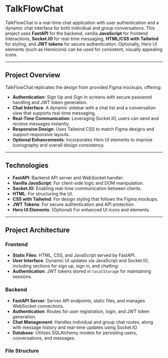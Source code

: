 # TalkFlowChat

TalkFlowChat is a real-time chat application with user authentication and a dynamic chat interface for both individual and group conversations. This project uses **FastAPI** for the backend, vanilla **JavaScript** for frontend interactions, **Socket.IO** for real-time messaging, **HTML/CSS with Tailwind** for styling, and **JWT tokens** for secure authentication. Optionally, Hero UI elements (such as Heroicons) can be used for consistent, visually appealing icons.

---

## Project Overview

TalkFlowChat replicates the design from provided Figma mockups, offering:

- **Authentication**: Sign Up and Sign In screens with secure password handling and JWT token generation.
- **Chat Interface**: A dynamic sidebar with a chat list and a conversation view that supports real-time messaging.
- **Real-Time Communication**: Leveraging Socket.IO, users can send and receive messages instantly.
- **Responsive Design**: Uses Tailwind CSS to match Figma designs and support responsive layouts.
- **Optional Enhancements**: Incorporates Hero UI elements to improve iconography and overall design consistency.

---

## Technologies

- **FastAPI**: Backend API server and WebSocket handler.
- **Vanilla JavaScript**: For client-side logic and DOM manipulation.
- **Socket.IO**: Enabling real-time communication between clients.
- **HTML**: For structuring the UI.
- **CSS with Tailwind**: For design styling that follows the Figma mockups.
- **JWT Tokens**: For secure authentication and API protection.
- **Hero UI Elements**: (Optional) For enhanced UI icons and elements.

---

## Project Architecture

### Frontend
- **Static Files**: HTML, CSS, and JavaScript served by FastAPI.
- **User Interface**: Dynamic UI updates via JavaScript and Socket.IO, including sections for sign up, sign in, and chatting.
- **Authentication**: JWT tokens stored in `localStorage` for maintaining sessions.

### Backend
- **FastAPI Server**: Serves API endpoints, static files, and manages WebSocket connections.
- **Authentication**: Routes for user registration, login, and JWT token generation.
- **Chat Management**: Handles individual and group chat routes, along with message history and real-time updates using Socket.IO.
- **Database**: Utilizes SQLAlchemy models for persisting users, conversations, and messages.

### File Structure

